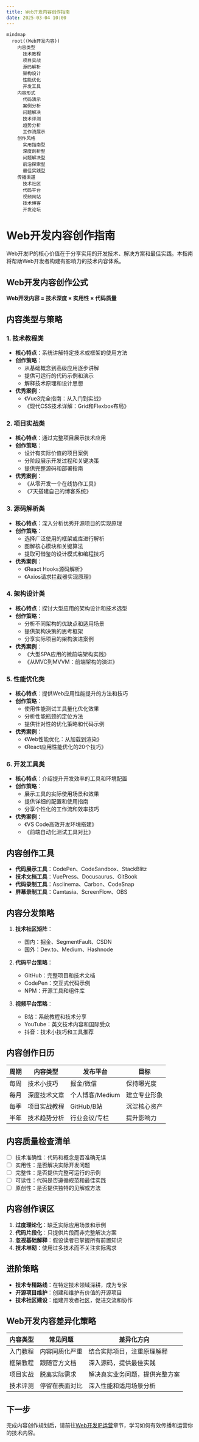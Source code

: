 ```yaml
---
title: Web开发内容创作指南
date: 2025-03-04 10:00
---
```


```mermaid
mindmap
  root((Web开发内容))
    内容类型
      技术教程
      项目实战
      源码解析
      架构设计
      性能优化
      开发工具
    内容形式
      代码演示
      案例分析
      问题解决
      技术评测
      趋势分析
      工作流展示
    创作风格
      实用指南型
      深度剖析型
      问题解决型
      前沿探索型
      最佳实践型
    传播渠道
      技术社区
      代码平台
      视频网站
      技术博客
      开发论坛
```

# Web开发内容创作指南

Web开发IP的核心价值在于分享实用的开发技术、解决方案和最佳实践。本指南将帮助Web开发者构建有影响力的技术内容体系。

## Web开发内容创作公式

**Web开发内容 = 技术深度 × 实用性 × 代码质量**

## 内容类型与策略

### 1. 技术教程类

- **核心特点**：系统讲解特定技术或框架的使用方法
- **创作策略**：
  - 从基础概念到高级应用逐步讲解
  - 提供可运行的代码示例和演示
  - 解释技术原理和设计思想
- **优秀案例**：
  - 《Vue3完全指南：从入门到实战》
  - 《现代CSS技术详解：Grid和Flexbox布局》

### 2. 项目实战类

- **核心特点**：通过完整项目展示技术应用
- **创作策略**：
  - 设计有实际价值的项目案例
  - 分阶段展示开发过程和关键决策
  - 提供完整源码和部署指南
- **优秀案例**：
  - 《从零开发一个在线协作工具》
  - 《7天搭建自己的博客系统》

### 3. 源码解析类

- **核心特点**：深入分析优秀开源项目的实现原理
- **创作策略**：
  - 选择广泛使用的框架或库进行解析
  - 图解核心模块和关键算法
  - 提取可借鉴的设计模式和编程技巧
- **优秀案例**：
  - 《React Hooks源码解析》
  - 《Axios请求拦截器实现原理》

### 4. 架构设计类

- **核心特点**：探讨大型应用的架构设计和技术选型
- **创作策略**：
  - 分析不同架构的优缺点和适用场景
  - 提供架构决策的思考框架
  - 分享实际项目的架构演进案例
- **优秀案例**：
  - 《大型SPA应用的微前端架构实践》
  - 《从MVC到MVVM：前端架构的演进》

### 5. 性能优化类

- **核心特点**：提供Web应用性能提升的方法和技巧
- **创作策略**：
  - 使用性能测试工具量化优化效果
  - 分析性能瓶颈的定位方法
  - 提供针对性的优化策略和代码示例
- **优秀案例**：
  - 《Web性能优化：从加载到渲染》
  - 《React应用性能优化的20个技巧》

### 6. 开发工具类

- **核心特点**：介绍提升开发效率的工具和环境配置
- **创作策略**：
  - 展示工具的实际使用场景和效果
  - 提供详细的配置和使用指南
  - 分享个性化的工作流和效率技巧
- **优秀案例**：
  - 《VS Code高效开发环境搭建》
  - 《前端自动化测试工具对比》

## 内容创作工具

- **代码展示工具**：CodePen、CodeSandbox、StackBlitz
- **技术文档工具**：VuePress、Docusaurus、GitBook
- **代码录制工具**：Asciinema、Carbon、CodeSnap
- **屏幕录制工具**：Camtasia、ScreenFlow、OBS

## 内容分发策略

1. **技术社区矩阵**：
   - 国内：掘金、SegmentFault、CSDN
   - 国外：Dev.to、Medium、Hashnode

2. **代码平台策略**：
   - GitHub：完整项目和技术文档
   - CodePen：交互式代码示例
   - NPM：开源工具和组件库

3. **视频平台策略**：
   - B站：系统教程和技术分享
   - YouTube：英文技术内容和国际受众
   - 抖音：技术小技巧和工具推荐

## 内容创作日历

| 周期 | 内容类型 | 发布平台 | 目标 |
|------|---------|---------|------|
| 每周 | 技术小技巧 | 掘金/微信 | 保持曝光度 |
| 每月 | 深度技术文章 | 个人博客/Medium | 建立专业形象 |
| 每季 | 项目实战教程 | GitHub/B站 | 沉淀核心资产 |
| 半年 | 技术趋势分析 | 行业会议/专栏 | 提升影响力 |

## 内容质量检查清单

- [ ] 技术准确性：代码和概念是否准确无误
- [ ] 实用性：是否解决实际开发问题
- [ ] 完整性：是否提供完整可运行的示例
- [ ] 可读性：代码是否遵循规范和最佳实践
- [ ] 原创性：是否提供独特的见解或方法

## 内容创作误区

1. **过度理论化**：缺乏实际应用场景和示例
2. **代码片段化**：只提供片段而非完整解决方案
3. **忽视基础解释**：假设读者已掌握所有前置知识
4. **技术堆砌**：使用过多技术而不关注实际需求

## 进阶策略

- **技术专精路线**：在特定技术领域深耕，成为专家
- **开源项目维护**：创建和维护有价值的开源项目
- **技术社区建设**：组建开发者社区，促进交流和协作

## Web开发内容差异化策略

| 内容类型 | 常见问题 | 差异化方向 |
|---------|---------|-----------|
| 入门教程 | 内容同质化严重 | 结合实际项目，注重原理解释 |
| 框架教程 | 跟随官方文档 | 深入源码，提供最佳实践 |
| 项目实战 | 脱离实际需求 | 解决真实业务问题，提供完整方案 |
| 技术评测 | 停留在表面对比 | 深入性能和适用场景分析 |

## 下一步

完成内容创作规划后，请前往[Web开发IP运营](../operation/06-web.md)章节，学习如何有效传播和运营你的技术内容。 